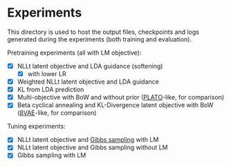# Experiments

This directory is used to host the output files, checkpoints and logs generated during the experiments (both training and evaluation).

Pretraining experiments (all with LM objective):
- [x] NLLt latent objective and LDA guidance (softening)
  - [x] with lower LR 
- [x] Weighted NLLt latent objective and LDA guidance
- [x] KL from LDA prediction
- [x] Multi-objective with BoW and without prior  ([PLATO]( https://aclanthology.org/2021.findings-acl.222.pdf )-like, for comparison)
- [x] Beta cyclical annealing and KL-Divergence latent objective with BoW ([βVAE]( https://aclanthology.org/N19-1021.pdf )-like, for comparison)

Tuning experiments:
- [x] NLLt latent objective and [Gibbs sampling](https://en.wikipedia.org/wiki/Gibbs_sampling) with LM
- [x] NLLt latent objective and Gibbs sampling without LM
- [x] Gibbs sampling with LM
